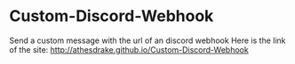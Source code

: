 # Custom-Discord-Webhook
Send a custom message with the url of an discord webhook
Here is the link of the site:
  http://athesdrake.github.io/Custom-Discord-Webhook

